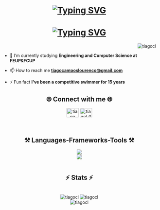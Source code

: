 <h1 align="center">
    <a href="https://git.io/typing-svg"><img src="https://readme-typing-svg.demolab.com?font=Righteous&size=30&duration=4000&pause=700&color=04D4A7&center=true&multiline=true&repeat=false&random=false&width=435&lines=Hi+I'm+Tiago+Louren%C3%A7o!" alt="Typing SVG" /></a>
</h1>
<h1 align="center">
   <a href="https://git.io/typing-svg"><img src="https://readme-typing-svg.demolab.com?font=Righteous&size=30&duration=4000&pause=700&color=04D4A7&center=true&multiline=true&random=false&width=435&lines=%3C+Web+Developer+%3E" alt="Typing SVG" /></a>
</h1>

<p align="right"> <img src="https://komarev.com/ghpvc/?username=tiagocl&label=Profile%20views&color=0e75b6&style=flat" alt="tiagocl" /> </p>


- 🔭 I’m currently studying **Engineering and Computer Science at FEUP&FCUP**

- 📫 How to reach me **tiagocamposlourenco@gmail.com**

- ⚡ Fun fact **I've been a competitive swimmer for 15 years**

<h2 align="center">🌐 Connect with me 🌐</h2>

<div align="center">
<a href="https://linkedin.com/in/tiago campos lourenço" target="blank"><img align="center" src="https://raw.githubusercontent.com/rahuldkjain/github-profile-readme-generator/master/src/images/icons/Social/linked-in-alt.svg" alt="tiago campos lourenço" height="30" width="40" /></a>
<a href="https://instagram.com/tiagol_015" target="blank"><img align="center" src="https://raw.githubusercontent.com/rahuldkjain/github-profile-readme-generator/master/src/images/icons/Social/instagram.svg" alt="tiagol_015" height="30" width="40" /></a>
</div>

<br>
<br>
<h2 align="center">⚒️ Languages-Frameworks-Tools ⚒️</h2>

<div align="center">
    <img src="https://skillicons.dev/icons?i=react,javascript,html,css,vscode,github,figma,git" />
  <br>
    <img src="https://skillicons.dev/icons?i=python,php,java,c,cpp,docker,mysql" />
  <br>
</div>
<br>

<h2 align="center">⚡ Stats ⚡</h2>
<br>
<div align=center>
<img  src="https://github-readme-streak-stats.herokuapp.com?user=tiagocl&theme=dark&stroke=04d4a7&currStreakLabel=04d4a7&ring=04d4a7&fire=04d4a7" alt="tiagocl" />
<img  src="https://github-readme-stats.vercel.app/api?username=tiagocl&show_icons=true&title_color=04d4a7&text_color=fff&bg_color=232323&icon_color=04d4a7&rank_icon=github&border_radius=10&locale=en" alt="tiagocl" />
<br/>
<img  src="https://github-readme-stats.vercel.app/api/top-langs?username=tiagocl&show_icons=true&title_color=04d4a7&text_color=f0f0f0&bg_color=232323&locale=en&layout=compact" alt="tiagocl" />


    



</div>
